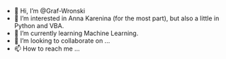 - 👋 Hi, I’m @Graf-Wronski
- 👀 I’m interested in Anna Karenina (for the most part), but also a little in Python and VBA.
- 🌱 I’m currently learning Machine Learning.
- 💞️ I’m looking to collaborate on ...
- 📫 How to reach me ...

<!---
Graf-Wronski/Graf-Wronski is a ✨ special ✨ repository because its `README.md` (this file) appears on your GitHub profile.
You can click the Preview link to take a look at your changes.
--->
